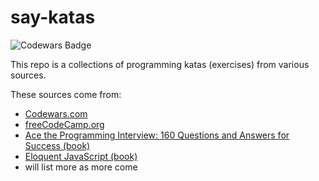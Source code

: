 # say-katas
![Codewars Badge](https://www.codewars.com/users/sayhelloelijah/badges/small)

This repo is a collections of programming katas (exercises) from various sources.

These sources come from:
* [Codewars.com](https://codewars.com)
* [freeCodeCamp.org](https://freecodecamp.com)
* [Ace the Programming Interview: 160 Questions and Answers for Success (book)](https://www.amazon.com/Ace-Programming-Interview-Questions-Answers-ebook/dp/B00D57YFQA)
* [Eloquent JavaScript (book)](https://eloquentjavascript.net/)
* will list more as more come

